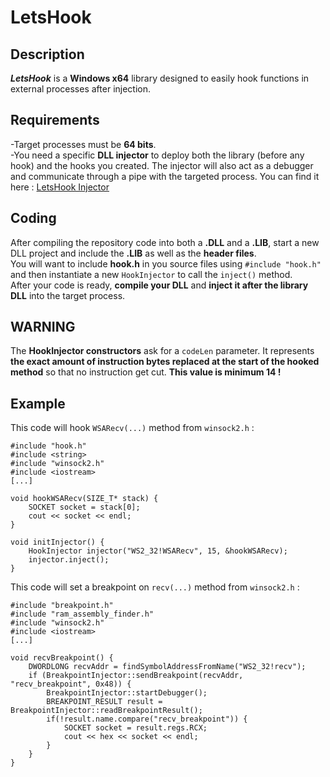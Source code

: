 # LetsHook
## Description
***LetsHook*** is a **Windows x64** library designed to easily hook functions in external processes after injection.
## Requirements
-Target processes must be **64 bits**.  
-You need a specific **DLL injector** to deploy both the library (before any hook) and the hooks you created. The injector will also act as a debugger and communicate through a pipe with the targeted process. You can find it here : [LetsHook Injector](https://github.com/h311d1n3r/LetsHook-Injector)  
## Coding
After compiling the repository code into both a **.DLL** and a **.LIB**, start a new DLL project and include the **.LIB** as well as the **header files**.  
You will want to include **hook.h** in you source files using `#include "hook.h"` and then instantiate a new `HookInjector` to call the `inject()` method.  
After your code is ready, **compile your DLL** and **inject it after the library DLL** into the target process.
## WARNING
The **HookInjector constructors** ask for a `codeLen` parameter. It represents **the exact amount of instruction bytes replaced at the start of the hooked method** so that no instruction get cut. **This value is minimum 14 !**
## Example
This code will hook `WSARecv(...)` method from `winsock2.h` :

```
#include "hook.h"
#include <string>
#include "winsock2.h"
#include <iostream>
[...]

void hookWSARecv(SIZE_T* stack) {
    SOCKET socket = stack[0];
    cout << socket << endl;
}

void initInjector() {
    HookInjector injector("WS2_32!WSARecv", 15, &hookWSARecv);
    injector.inject();
}
```

This code will set a breakpoint on `recv(...)` method from `winsock2.h` :

```
#include "breakpoint.h"
#include "ram_assembly_finder.h"
#include "winsock2.h"
#include <iostream>
[...]

void recvBreakpoint() {
    DWORDLONG recvAddr = findSymbolAddressFromName("WS2_32!recv");
    if (BreakpointInjector::sendBreakpoint(recvAddr, "recv_breakpoint", 0x48)) {
        BreakpointInjector::startDebugger();
        BREAKPOINT_RESULT result = BreakpointInjector::readBreakpointResult();
        if(!result.name.compare("recv_breakpoint")) {
            SOCKET socket = result.regs.RCX;
            cout << hex << socket << endl;
        }
    }
}
```

